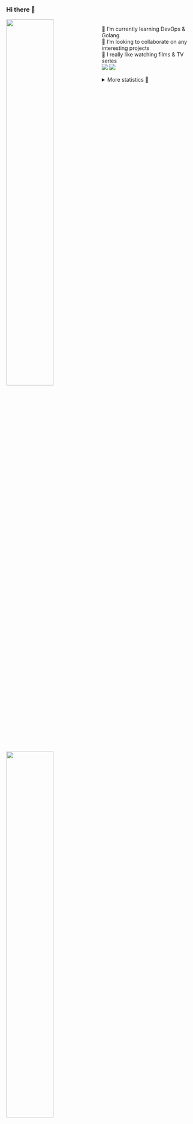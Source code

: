 ### Hi there 👋


[<img align="left" width="50%" src="https://github-readme-stats.vercel.app/api?username=rufusnufus&hide=issues&show_icons=true&count_private=true&theme=transparent&title_color=FF6F40&text_color=FBF9F8&icon_color=F48242&hide_border=true&hide_title=true#gh-dark-mode-only">](https://metrics.lecoq.io/rufusnufus#gh-dark-mode-only)
[<img align="left" width="50%" src="https://github-readme-stats.vercel.app/api?username=rufusnufus&hide=issues&show_icons=true&count_private=true&theme=transparent&title_color=FF6533&text_color=4D4644&icon_color=FF8038&hide_border=true&hide_title=true#gh-light-mode-only">](https://metrics.lecoq.io/rufusnufus#gh-light-mode-only)

<p>
  <br>
  🌱 I’m currently learning DevOps & Golang</br>
  👯 I’m looking to collaborate on any interesting projects</br>
  🎥 I really like watching films & TV series</br>
  <a href="https://linkedin.com/in/rufusnufus"><img src="https://img.shields.io/badge/linkedin-0077B5.svg?style=for-the-badge&logo=linkedin&logoColor=white"/></a>
  <a href="https://t.me/rufusnufus"><img src="https://img.shields.io/badge/-telegram-black?style=for-the-badge&color=blue&logo=telegram"/></a>
</p>

<p text-align="left">
<details>
  <summary>More statistics 👀</summary><br/>

<!--START_SECTION:waka-->
![Code Time](http://img.shields.io/badge/Code%20Time-764%20hrs%2047%20mins-blue)

![Profile Views](http://img.shields.io/badge/Profile%20Views-2-blue)

**I'm an Early 🐤** 

```text
🌞 Morning                6205 commits        █████░░░░░░░░░░░░░░░░░░░░   20.54 % 
🌆 Daytime                17723 commits       ███████████████░░░░░░░░░░   58.67 % 
🌃 Evening                5611 commits        █████░░░░░░░░░░░░░░░░░░░░   18.58 % 
🌙 Night                  668 commits         █░░░░░░░░░░░░░░░░░░░░░░░░   02.21 % 
```
📅 **I'm Most Productive on Wednesday** 

```text
Monday                   6253 commits        █████░░░░░░░░░░░░░░░░░░░░   20.70 % 
Tuesday                  5186 commits        ████░░░░░░░░░░░░░░░░░░░░░   17.17 % 
Wednesday                6641 commits        █████░░░░░░░░░░░░░░░░░░░░   21.98 % 
Thursday                 5562 commits        █████░░░░░░░░░░░░░░░░░░░░   18.41 % 
Friday                   5183 commits        ████░░░░░░░░░░░░░░░░░░░░░   17.16 % 
Saturday                 814 commits         █░░░░░░░░░░░░░░░░░░░░░░░░   02.69 % 
Sunday                   568 commits         ░░░░░░░░░░░░░░░░░░░░░░░░░   01.88 % 
```


📊 **This Week I Spent My Time On** 

```text
💬 Programming Languages: 
No Activity Tracked This Week

🔥 Editors: 
No Activity Tracked This Week
```

**I Mostly Code in Go** 

```text
Go                       18 repos            █████░░░░░░░░░░░░░░░░░░░░   18.18 % 
Python                   15 repos            ████░░░░░░░░░░░░░░░░░░░░░   15.15 % 
Smarty                   5 repos             █░░░░░░░░░░░░░░░░░░░░░░░░   05.05 % 
Shell                    3 repos             █░░░░░░░░░░░░░░░░░░░░░░░░   03.03 % 
Kotlin                   2 repos             █░░░░░░░░░░░░░░░░░░░░░░░░   02.02 % 
```




 Last Updated on 25/05/2024 00:56:43 UTC
<!--END_SECTION:waka-->

</details>
</p>
